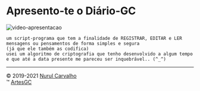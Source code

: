# Apresento-te o Diário-GC

![video-apresentacao](img/diariogc.jpg)

```
um script-programa que tem a finalidade de REGISTRAR, EDITAR e LER
mensagens ou pensamentos de forma simples e segura
(já que ele também as codifica)
usei um algoritmo de criptografia que tenho desenvolvido a algum tempo
e que até a data presente me pareceu ser inquebrável.. (^_^)
```

---
&copy; 2019-2021 [Nurul Carvalho](mailto:nuruldecarvalho@gmail.com) \
&trade; [ArtesGC](https://artesgc.home.blog)

